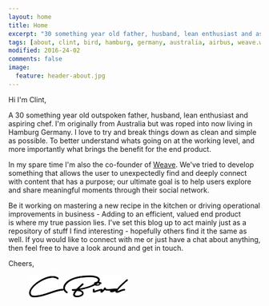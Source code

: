 ```yaml
---
layout: home
title: Home
excerpt: "30 something year old father, husband, lean enthusiast and aspiring chef. 10+ years experience in design to cost, project management and operations management.."
tags: [about, clint, bird, hamburg, germany, australia, airbus, weave.ws, cost, dtc, dfx, lean, design to cost]
modified: 2016-24-02
comments: false
image:
  feature: header-about.jpg
---
```


Hi I'm Clint,

A 30 something year old outspoken father, husband, lean enthusiast and aspiring chef. I'm originally from Australia but was roped into now living in Hamburg Germany. I love to try and break things down as clean and simple as possible. To better understand whats going on at the working level, and more importantly what brings the benefit for the end product. 

In my spare time I'm also the co-founder of [Weave](http://www.weave.ws). We've tried to develop something that allows the user to unexpectedly find and deeply connect with content that has a purpose; our ultimate goal is to help users explore and share meaningful moments through their social network. 

Be it working on mastering a new recipe in the kitchen or driving operational improvements in business - Adding to an efficient, valued end product is where my true passion lies. I've set this blog up to act mainly just as a repository of stuff I find interesting - hopefully others find it the same as well. If you would like to connect with me or just have a chat about anything, then feel free to have a look around and get in touch.

Cheers,
<figure>
	<img src="/images/signature.png">
</figure>
